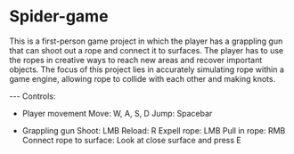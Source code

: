 # Spider-game
This is a first-person game project in which the player has a grappling gun that can shoot out a rope and connect it to surfaces. The player has to use the ropes in creative ways to reach new areas and recover important objects. The focus of this project lies in accurately simulating rope within a game engine, allowing rope to collide with each other and making knots.

--- Controls:
- Player movement
Move: W, A, S, D
Jump: Spacebar

- Grappling gun
Shoot: LMB
Reload: R
Expell rope: LMB
Pull in rope: RMB
Connect rope to surface: Look at close surface and press E
